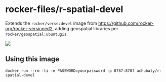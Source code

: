 # rocker-files/r-spatial-devel

Extends the `rocker/verse:devel` image from <https://github.com/rocker-org/rocker-versioned2>, adding geospatial libraries per `rocker/geospatial:ubuntugis`.

[![](https://images.microbadger.com/badges/image/achubaty/r-spatial-devel.svg)](https://microbadger.com/images/achubaty/r-spatial-devel)

## Using this image

```
docker run --rm -ti -e PASSWORD=yourpassword -p 8787:8787 achubaty/r-spatial-devel
```

